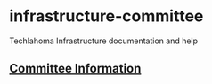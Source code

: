 # infrastructure-committee
Techlahoma Infrastructure documentation and help

## [Committee Information](https://github.com/techlahoma/committees/blob/master/infrastructure.md)
